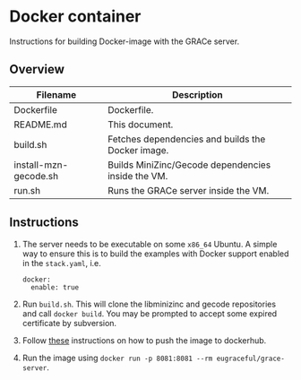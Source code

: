 # Docker container

Instructions for building Docker-image with the GRACe server.

## Overview

| Filename              | Description                                        |
| --------------------- | -------------------------------------------------- |
| Dockerfile            | Dockerfile.                                        |
| README.md             | This document.                                     |
| build.sh              | Fetches dependencies and builds the Docker image.  |
| install-mzn-gecode.sh | Builds MiniZinc/Gecode dependencies inside the VM. |
| run.sh                | Runs the GRACe server inside the VM.               |

## Instructions

1. The server needs to be executable on some `x86_64` Ubuntu. A simple way to
   ensure this is to build the examples with Docker support enabled in the
   `stack.yaml`, i.e.

   ```
   docker:
     enable: true
   ```

2. Run `build.sh`. This will clone the libminizinc and gecode repositories and
   call `docker build`. You may be prompted to accept some expired certificate
   by subversion.
3. Follow [these](https://docs.docker.com/engine/getstarted/step_six/)
   instructions on how to push the image to dockerhub.
4. Run the image using `docker run -p 8081:8081 --rm eugraceful/grace-server`.
